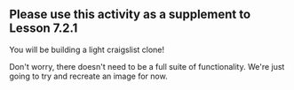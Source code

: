 ## Please use this activity as a supplement to Lesson 7.2.1
You will be building a light craigslist clone!

Don't worry, there doesn't need to be a full suite of functionality. We're just going to try and recreate an image for now.